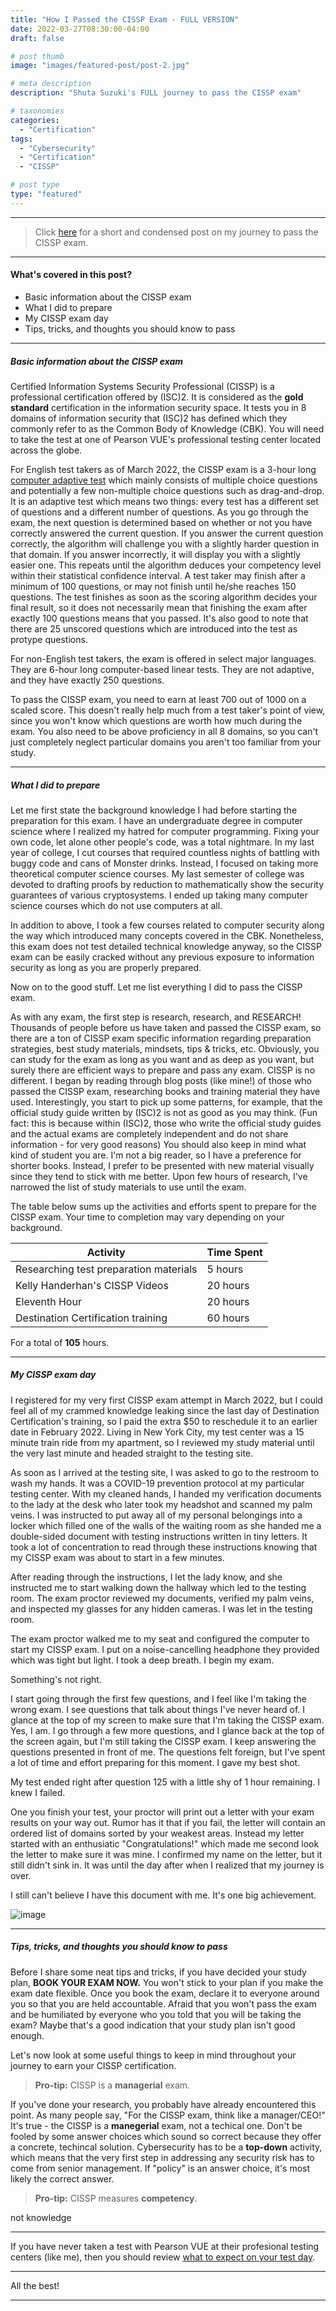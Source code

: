 ```yaml
---
title: "How I Passed the CISSP Exam - FULL VERSION"
date: 2022-03-27T08:30:00-04:00
draft: false

# post thumb
image: "images/featured-post/post-2.jpg"

# meta description
description: "Shuta Suzuki's FULL journey to pass the CISSP exam"

# taxonomies
categories:
  - "Certification"
tags:
  - "Cybersecurity"
  - "Certification"
  - "CISSP"

# post type
type: "featured"
---
```


<hr>

> Click [here](https://shutasuzuki.com/blog/cissp/) for a short and condensed post on my journey to pass the CISSP exam.

<hr>

#### What's covered in this post?

* Basic information about the CISSP exam
* What I did to prepare
* My CISSP exam day
* Tips, tricks, and thoughts you should know to pass

<hr>

##### Basic information about the CISSP exam

Certified Information Systems Security Professional (CISSP) is a professional certification offered by (ISC)2. It is considered as the __gold standard__ certification in the information security space. It tests you in 8 domains of information security that (ISC)2 has defined which they commonly refer to as the Common Body of Knowledge (CBK). You will need to take the test at one of Pearson VUE's professional testing center located across the globe.

For English test takers as of March 2022, the CISSP exam is a 3-hour long [computer adaptive test](https://www.youtube.com/watch?v=yh60kwdvnlE) which mainly consists of multiple choice questions and potentially a few non-multiple choice questions such as drag-and-drop. It is an adaptive test which means two things: every test has a different set of questions and a different number of questions. As you go through the exam, the next question is determined based on whether or not you have correctly answered the current question. If you answer the current question correctly, the algorithm will challenge you with a slightly harder question in that domain. If you answer incorrectly, it will display you with a slightly easier one. This repeats until the algorithm deduces your competency level within their statistical confidence interval. A test taker may finish after a minimum of 100 questions, or may not finish until he/she reaches 150 questions. The test finishes as soon as the scoring algorithm decides your final result, so it does not necessarily mean that finishing the exam after exactly 100 questions means that you passed. It's also good to note that there are 25 unscored questions which are introduced into the test as protype questions.

For non-English test takers, the exam is offered in select major languages. They are 6-hour long computer-based linear tests. They are not adaptive, and they have exactly 250 questions.

To pass the CISSP exam, you need to earn at least 700 out of 1000 on a scaled score. This doesn't really help much from a test taker's point of view, since you won't know which questions are worth how much during the exam. You also need to be above proficiency in all 8 domains, so you can't just completely neglect particular domains you aren't too familiar from your study.

<hr>

##### What I did to prepare

Let me first state the background knowledge I had before starting the preparation for this exam. I have an undergraduate degree in computer science where I realized my hatred for computer programming. Fixing your own code, let alone other people's code, was a total nightmare. In my last year of college, I cut courses that required countless nights of battling with buggy code and cans of Monster drinks. Instead, I focused on taking more theoretical computer science courses. My last semester of college was devoted to drafting proofs by reduction to mathematically show the security guarantees of various cryptosystems. I ended up taking many computer science courses which do not use computers at all.

In addition to above, I took a few courses related to computer security along the way which introduced many concepts covered in the CBK. Nonetheless, this exam does not test detailed technical knowledge anyway, so the CISSP exam can be easily cracked without any previous exposure to information security as long as you are properly prepared.

Now on to the good stuff. Let me list everything I did to pass the CISSP exam.

As with any exam, the first step is research, research, and RESEARCH! Thousands of people before us have taken and passed the CISSP exam, so there are a ton of CISSP exam specific information regarding preparation strategies, best study materials, mindsets, tips & tricks, etc. Obviously, you can study for the exam as long as you want and as deep as you want, but surely there are efficient ways to prepare and pass any exam. CISSP is no different. I began by reading through blog posts (like mine!) of those who passed the CISSP exam, researching books and training material they have used. Interestingly, you start to pick up some patterns, for example, that the official study guide written by (ISC)2 is not as good as you may think. (Fun fact: this is because within (ISC)2, those who write the official study guides and the actual exams are completely independent and do not share information - for very good reasons) You should also keep in mind what kind of student you are. I'm not a big reader, so I have a preference for shorter books. Instead, I prefer to be presented with new material visually since they tend to stick with me better. Upon few hours of research, I've narrowed the list of study materials to use until the exam.

The table below sums up the activities and efforts spent to prepare for the CISSP exam. Your time to completion may vary depending on your background.

**Activity** | **Time Spent** 
--- | --- 
Researching test preparation materials | 5 hours
Kelly Handerhan's CISSP Videos | 20 hours
Eleventh Hour | 20 hours
Destination Certification training | 60 hours

For a total of **105** hours.

<hr>

##### My CISSP exam day

I registered for my very first CISSP exam attempt in March 2022, but I could feel all of my crammed knowledge leaking since the last day of Destination Certification's training, so I paid the extra $50 to reschedule it to an earlier date in February 2022. Living in New York City, my test center was a 15 minute train ride from my apartment, so I reviewed my study material until the very last minute and headed straight to the testing site. 

As soon as I arrived at the testing site, I was asked to go to the restroom to wash my hands. It was a COVID-19 prevention protocol at my particular testing center. With my cleaned hands, I handed my verification documents to the lady at the desk who later took my headshot and scanned my palm veins. I was instructed to put away all of my personal belongings into a locker which filled one of the walls of the waiting room as she handed me a double-sided document with testing instructions written in tiny letters. It took a lot of concentration to read through these instructions knowing that my CISSP exam was about to start in a few minutes. 

After reading through the instructions, I let the lady know, and she instructed me to start walking down the hallway which led to the testing room. The exam proctor reviewed my documents, verified my palm veins, and inspected my glasses for any hidden cameras. I was let in the testing room.

The exam proctor walked me to my seat and configured the computer to start my CISSP exam. I put on a noise-cancelling headphone they provided which was tight but light. I took a deep breath. I begin my exam.

Something's not right.

I start going through the first few questions, and I feel like I'm taking the wrong exam. I see questions that talk about things I've never heard of. I glance at the top of my screen to make sure that I'm taking the CISSP exam. Yes, I am. I go through a few more questions, and I glance back at the top of the screen again, but I'm still taking the CISSP exam. I keep answering the questions presented in front of me. The questions felt foreign, but I've spent a lot of time and effort preparing for this moment. I gave my best shot.

My test ended right after question 125 with a little shy of 1 hour remaining. I knew I failed.

One you finish your test, your proctor will print out a letter with your exam results on your way out. Rumor has it that if you fail, the letter will contain an ordered list of domains sorted by your weakest areas. Instead my letter started with an enthusiatic "Congratulations!" which made me second look the letter to make sure it was mine. I confirmed my name on the letter, but it still didn't sink in. It was until the day after when I realized that my journey is over.

I still can't believe I have this document with me. It's one big achievement.

![image](../../images/post/image1.jpg)

<hr>

##### Tips, tricks, and thoughts you should know to pass

Before I share some neat tips and tricks, if you have decided your study plan, **BOOK YOUR EXAM NOW.** You won't stick to your plan if you make the exam date flexible. Once you book the exam, declare it to everyone around you so that you are held accountable. Afraid that you won't pass the exam and be humiliated by everyone who you told that you will be taking the exam? Maybe that's a good indication that your study plan isn't good enough.

Let's now look at some useful things to keep in mind throughout your journey to earn your CISSP certification.

> **Pro-tip:** CISSP is a __managerial__ exam.

If you've done your research, you probably have already encountered this point. As many people say, "For the CISSP exam, think like a manager/CEO!" It's true - the CISSP is a __manegerial__ exam, not a techical one. Don't be fooled by some answer choices which sound so correct because they offer a concrete, techincal solution. Cybersecurity has to be a **top-down** activity, which means that the very first step in addressing any security risk has to come from senior management. If "policy" is an answer choice, it's most likely the correct answer.

> **Pro-tip:** CISSP measures __competency__.

not knowledge

<hr>

If you have never taken a test with Pearson VUE at their profesional testing centers (like me), then you should review [what to expect on your test day](https://www.youtube.com/watch?v=MlQr9Meee0I). 

<hr>

All the best!

<hr>
